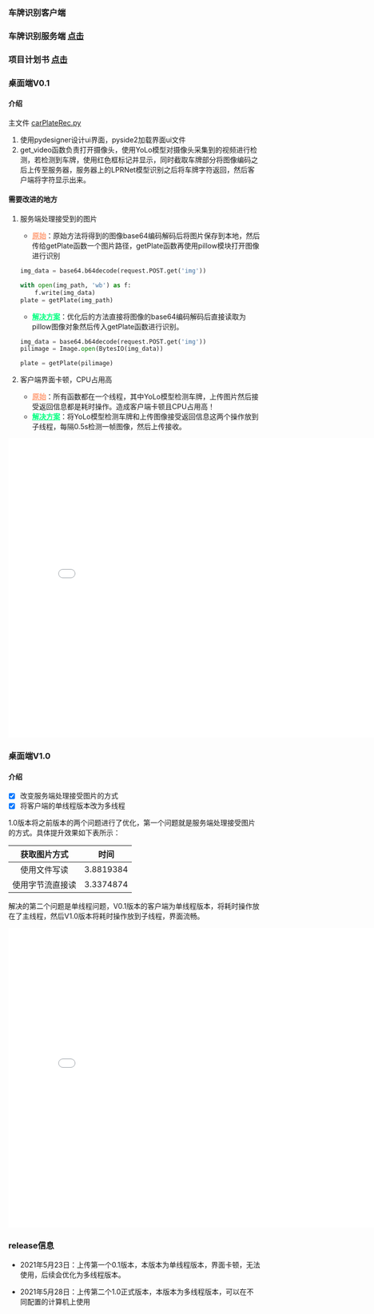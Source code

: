 
### 车牌识别客户端


### 车牌识别服务端 [点击](https://github.com/LiXuuuu/carPlateServer)

### 项目计划书 [点击](http://139.196.240.235:10000/schedule)



### 桌面端V0.1

#### 介绍

主文件  [carPlateRec.py](https://github.com/LiXuuuu/carPlate/blob/0.1/carPlateRec.py)

1. 使用pydesigner设计ui界面，pyside2加载界面ui文件
2. get_video函数负责打开摄像头，使用YoLo模型对摄像头采集到的视频进行检测，若检测到车牌，使用红色框标记并显示，同时截取车牌部分将图像编码之后上传至服务器，服务器上的LPRNet模型识别之后将车牌字符返回，然后客户端将字符显示出来。

#### 需要改进的地方

1. 服务端处理接受到的图片

   * <font color=#FFA07A>**<u>原始</u>**</font>：原始方法将得到的图像base64编码解码后将图片保存到本地，然后传给getPlate函数一个图片路径，getPlate函数再使用pillow模块打开图像进行识别

   ```python
   img_data = base64.b64decode(request.POST.get('img'))
   
   with open(img_path, 'wb') as f:
       f.write(img_data)
   plate = getPlate(img_path)
   ```

   * <font color=#00FF7F>**<u>解决方案</u>**</font>：优化后的方法直接将图像的base64编码解码后直接读取为pillow图像对象然后传入getPlate函数进行识别。

   ```python
   img_data = base64.b64decode(request.POST.get('img'))
   pilimage = Image.open(BytesIO(img_data))
   
   plate = getPlate(pilimage)
   ```

2. 客户端界面卡顿，CPU占用高
   * <font color=#FFA07A>**<u>原始</u>**</font>：所有函数都在一个线程，其中YoLo模型检测车牌，上传图片然后接受返回信息都是耗时操作。造成客户端卡顿且CPU占用高！
   * <font color=#00FF7F>**<u>解决方案</u>**</font>：将YoLo模型检测车牌和上传图像接受返回信息这两个操作放到子线程，每隔0.5s检测一帧图像，然后上传接收。

<iframe 
        src="//player.bilibili.com/player.html?aid=290828963&bvid=BV1yf4y1h7Zb&cid=345265126&page=1" 
		width=800
        height=600
        scrolling="no" 
        border="0" 
        frameborder="no" 
        framespacing="0" 
        allowfullscreen="true"> 
</iframe>

### 桌面端V1.0

#### 介绍

- [x] 改变服务端处理接受图片的方式
- [x] 将客户端的单线程版本改为多线程

1.0版本将之前版本的两个问题进行了优化，第一个问题就是服务端处理接受图片的方式。具体提升效果如下表所示：

|   获取图片方式   |   时间    |
| :--------------: | :-------: |
|   使用文件写读   | 3.8819384 |
| 使用字节流直接读 | 3.3374874 |

解决的第二个问题是单线程问题，V0.1版本的客户端为单线程版本，将耗时操作放在了主线程，然后V1.0版本将耗时操作放到子线程，界面流畅。

<iframe 
        src="//player.bilibili.com/player.html?aid=630790943&bvid=BV1db4y1o7gS&cid=345242156&page=1" 
		height=600
        width=800
        scrolling="no" 
        border="0" 
        frameborder="no" 
        framespacing="0" 
        allowfullscreen="true"> 
</iframe>

### release信息

* 2021年5月23日：上传第一个0.1版本，本版本为单线程版本，界面卡顿，无法使用，后续会优化为多线程版本。

* 2021年5月28日：上传第二个1.0正式版本，本版本为多线程版本，可以在不同配置的计算机上使用
